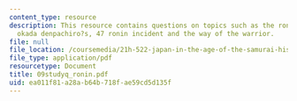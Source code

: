 ```yaml
---
content_type: resource
description: This resource contains questions on topics such as the ronin incident,
  okada denpachiro?s, 47 ronin incident and the way of the warrior.
file: null
file_location: /coursemedia/21h-522-japan-in-the-age-of-the-samurai-history-and-film-fall-2006/ea011f81a28ab64b718fae59cd5d135f_09studyq_ronin.pdf
file_type: application/pdf
resourcetype: Document
title: 09studyq_ronin.pdf
uid: ea011f81-a28a-b64b-718f-ae59cd5d135f
---
```

